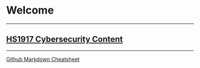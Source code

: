 # Welcome
---
## [HS1917 Cybersecurity Content](hs1917-secWeek)
---
[Github Markdown Cheatsheet](HOWTO.md)
